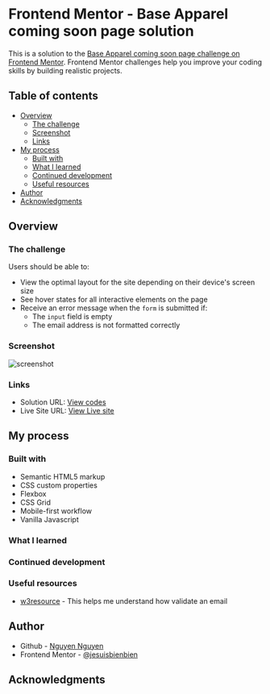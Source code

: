 # Frontend Mentor - Base Apparel coming soon page solution

This is a solution to the [Base Apparel coming soon page challenge on Frontend Mentor](https://www.frontendmentor.io/challenges/base-apparel-coming-soon-page-5d46b47f8db8a7063f9331a0). Frontend Mentor challenges help you improve your coding skills by building realistic projects.

## Table of contents

- [Overview](#overview)
  - [The challenge](#the-challenge)
  - [Screenshot](#screenshot)
  - [Links](#links)
- [My process](#my-process)
  - [Built with](#built-with)
  - [What I learned](#what-i-learned)
  - [Continued development](#continued-development)
  - [Useful resources](#useful-resources)
- [Author](#author)
- [Acknowledgments](#acknowledgments)

## Overview

### The challenge

Users should be able to:

- View the optimal layout for the site depending on their device's screen size
- See hover states for all interactive elements on the page
- Receive an error message when the `form` is submitted if:
  - The `input` field is empty
  - The email address is not formatted correctly

### Screenshot

![screenshot](images/screenshot.jpg)

### Links

- Solution URL: [View codes](https://github.com/jesuisbienbien/Base-apparel-coming-soon-page)
- Live Site URL: [View Live site](https://jesuisbienbien.github.io/Base-apparel-coming-soon-page/)

## My process

### Built with

- Semantic HTML5 markup
- CSS custom properties
- Flexbox
- CSS Grid
- Mobile-first workflow
- Vanilla Javascript

### What I learned

### Continued development

### Useful resources

- [w3resource](https://www.w3resource.com/javascript/form/email-validation.php) - This helps me understand how validate an email

## Author

- Github - [Nguyen Nguyen](https://github.com/jesuisbienbien)
- Frontend Mentor - [@jesuisbienbien](https://www.frontendmentor.io/profile/jesuisbienbien)

## Acknowledgments
